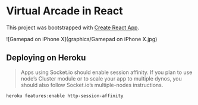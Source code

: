# Virtual Arcade in React

This project was bootstrapped with [Create React App](https://github.com/facebook/create-react-app).

![Gamepad on iPhone X](graphics/Gamepad on iPhone X.jpg)

## Deploying on Heroku

> Apps using Socket.io should enable session affinity. If you plan to use node’s Cluster module or to scale your app to multiple dynos, you should also follow Socket.io’s multiple-nodes instructions.

	heroku features:enable http-session-affinity
